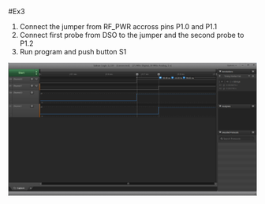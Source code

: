 #Ex3

1. Connect the jumper from RF_PWR accross pins P1.0 and P1.1
2. Connect first probe from DSO to the jumper and the second probe to P1.2
3. Run program and push button S1

![Example Capture](https://github.com/Microcomputers/Self-Study/blob/master/Ex3/Example%20Capture.png)
